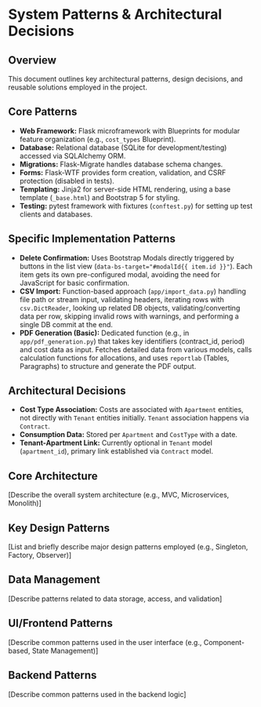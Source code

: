# System Patterns & Architectural Decisions

## Overview
This document outlines key architectural patterns, design decisions, and reusable solutions employed in the project.

## Core Patterns
- **Web Framework:** Flask microframework with Blueprints for modular feature organization (e.g., `cost_types` Blueprint).
- **Database:** Relational database (SQLite for development/testing) accessed via SQLAlchemy ORM.
- **Migrations:** Flask-Migrate handles database schema changes.
- **Forms:** Flask-WTF provides form creation, validation, and CSRF protection (disabled in tests).
- **Templating:** Jinja2 for server-side HTML rendering, using a base template (`_base.html`) and Bootstrap 5 for styling.
- **Testing:** pytest framework with fixtures (`conftest.py`) for setting up test clients and databases.

## Specific Implementation Patterns
- **Delete Confirmation:** Uses Bootstrap Modals directly triggered by buttons in the list view (`data-bs-target="#modalId{{ item.id }}"`). Each item gets its own pre-configured modal, avoiding the need for JavaScript for basic confirmation.
- **CSV Import:** Function-based approach (`app/import_data.py`) handling file path or stream input, validating headers, iterating rows with `csv.DictReader`, looking up related DB objects, validating/converting data per row, skipping invalid rows with warnings, and performing a single DB commit at the end.
- **PDF Generation (Basic):** Dedicated function (e.g., in `app/pdf_generation.py`) that takes key identifiers (contract_id, period) and cost data as input. Fetches detailed data from various models, calls calculation functions for allocations, and uses `reportlab` (Tables, Paragraphs) to structure and generate the PDF output.

## Architectural Decisions
- **Cost Type Association:** Costs are associated with `Apartment` entities, not directly with `Tenant` entities initially. `Tenant` association happens via `Contract`.
- **Consumption Data:** Stored per `Apartment` and `CostType` with a date.
- **Tenant-Apartment Link:** Currently optional in `Tenant` model (`apartment_id`), primary link established via `Contract` model.

## Core Architecture

[Describe the overall system architecture (e.g., MVC, Microservices, Monolith)]

## Key Design Patterns

[List and briefly describe major design patterns employed (e.g., Singleton, Factory, Observer)]

## Data Management

[Describe patterns related to data storage, access, and validation]

## UI/Frontend Patterns

[Describe common patterns used in the user interface (e.g., Component-based, State Management)]

## Backend Patterns

[Describe common patterns used in the backend logic] 